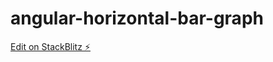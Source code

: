 # angular-horizontal-bar-graph

[Edit on StackBlitz ⚡️](https://stackblitz.com/edit/angular-horizontal-bar-graph)